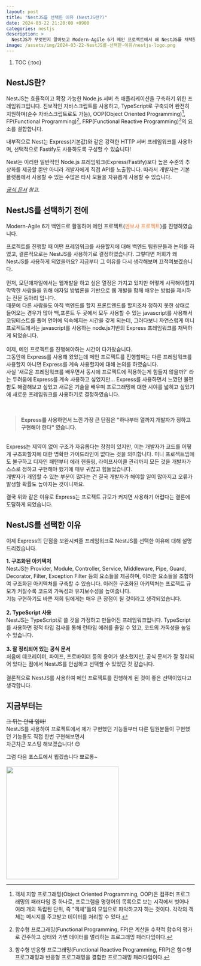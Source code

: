 ```yaml
---
layout: post
title: "NestJS를 선택한 이유 (NestJS란?)"
date: 2024-03-22 21:20:00 +0900
categories: nestjs
description: >
  NestJS가 무엇인지 알아보고 Modern-Agile 6기 메인 프로젝트에서 왜 NestJS를 채택했는지 알아봅시다.
image: /assets/img/2024-03-22-NestJS를-선택한-이유/nestjs-logo.png
---
```


1. TOC
{:toc}

## NestJS란?

NestJS는 효율적이고 확장 가능한 Node.js 서버 측 애플리케이션을 구축하기 위한 프레임워크입니다. 진보적인 자바스크립트를 사용하고, TypeScript로 구축되어 완전히 지원하며(순수 자바스크립트로도 가능), OOP(Object Oriented Programming)[^1], FP(Functional Programming)[^2], FRP(Functional Reactive Programming)[^3]의 요소를 결합합니다.

내부적으로 Nest는 Express(기본값)와 같은 강력한 HTTP 서버 프레임워크를 사용하며, 선택적으로 Fastify도 사용하도록 구성할 수 있습니다!

Nest는 이러한 일반적인 Node.js 프레임워크(Express/Fastify)보다 높은 수준의 추상화를 제공할 뿐만 아니라 개발자에게 직접 API를 노출합니다. 따라서 개발자는 기본 플랫폼에서 사용할 수 있는 수많은 타사 모듈을 자유롭게 사용할 수 있습니다.

<i>[공식 문서](https://docs.nestjs.com/) 참고.</i>
<br>

## NestJS를 선택하기 전에

Modern-Agile 6기 백엔드로 활동하며 메인 프로젝트(<span style="color:#FF772B">멘보샤 프로젝트</span>)를 진행하였습니다.

프로젝트를 진행할 때 어떤 프레임워크를 사용할지에 대해 백엔드 팀원분들과 논의를 하였고, 결론적으로는 NestJS를 사용하기로 결정하였습니다. 그렇다면 저희가 왜 NestJS를 사용하게 되었을까요? 지금부터 그 이유를 다시 생각해보며 끄적여보겠습니다.
<br>
<br>
먼저, 모던애자일에서는 웹개발을 하고 싶은 열정은 가지고 있지만 어떻게 시작해야할지 막막한 사람들을 위해 애자일 방법론을 기반으로 웹 개발을 함께 배우는 방법을 제시하는 전문 동아리 입니다.\
때문에 다른 사람들도 아직 백엔드를 할지 프론트엔드를 할지조차 정하지 못한 상태로 들어오는 경우가 많아 백,프론트 두 곳에서 모두 사용할 수 있는 javascript를 사용해서 코딩테스트를 풀며 언어에 익숙해지는 시간을 갖게 되는데, 그러다보니 자연스럽게 미니 프로젝트에서는 javascript를 사용하는 node.js기반의 Express 프레임워크를 채택하게 되었습니다.
<br>
<br>
이제, 메인 프로젝트를 진행해야하는 시간이 다가왔습니다.\
그동안에 Express를 사용해 왔었는데 메인 프로젝트를 진행할때는 다른 프레임워크를 사용할지 아니면 Express를 계속 사용할지에 대해 논의를 하였습니다.\
사실 '새로운 프레임워크를 배우면서 동시에 프로젝트에 적용하는게 힘들지 않을까?' 라는 두려움에 Express를 계속 사용하고 싶었지만... Express를 사용하면서 느꼈던 불편함도 해결해보고 싶었고 새로운 기술을 배우며 프로그래밍에 대한 시야를 넓히고 싶었기에 새로운 프레임워크를 사용하기로 결정하였습니다.
<br>
<br>
<br>
> <b>Express를 사용하면서 느낀 가장 큰 단점은 "하나부터 열까지 개발자가 정하고 구현해야 한다" 였습니다.</b>

<br>
Express는 제약이 없어 구조가 자유롭다는 장점이 있지만, 이는 개발자가 코드를 어떻게 구조화할지에 대한 명확한 가이드라인이 없다는 것을 의미합니다. 미니 프로젝트임에도 불구하고 디자인 패턴부터 에러 핸들링, 라이프사이클 관리까지 모든 것을 개발자가 스스로 정하고 구현해야 했기에 매우 귀찮고 힘들었습니다.
<br>
개발자가 개입할 수 있는 부분이 많다는 건 결국 개발자가 해야할 일이 많아지고 오류가 발생할 확률도 높아지는 것이니까요.

결국 위와 같은 이유로 Express는 프로젝트 규모가 커지면 사용하기 어렵다는 결론에 도달하게 되었습니다.
<br>

## NestJS를 선택한 이유

이제 Express의 단점을 보완시켜줄 프레임워크로 NestJS를 선택한 이유에 대해 설명드리겠습니다.

<b>1. 구조화된 아키텍처</b>\
NestJS는 Provider, Module, Controller, Service, Middleware, Pipe, Guard, Decorator, Filter, Exception Filter 등의 요소들을 제공하며, 이러한 요소들을 조합하여 구조화된 아키텍처를 구축할 수 있습니다. 이러한 구조화된 아키텍처는 프로젝트 규모가 커질수록 코드의 가독성과 유지보수성을 높여줍니다.\
기능 구현하기도 바쁜 저희 팀에게는 매우 큰 장점이 될 것이라고 생각되었습니다.
<br>
<br>
<b>2. TypeScript 사용</b>\
NestJS는 TypeScript로 쓸 것을 가정하고 만들어진 프레임워크입니다. TypeScript를 사용하면 정적 타입 검사를 통해 런타임 에러를 줄일 수 있고, 코드의 가독성을 높일 수 있습니다.
<br>
<br>
<b>3. 잘 정리되어 있는 공식 문서</b>\
처음에 데코레이터, 파이프, 프로바이더 등의 용어가 생소했지만, 공식 문서가 잘 정리되어 있다는 점에서 NestJS를 안심하고 선택할 수 있었던 것 같습니다.
<br>
<br>
결론적으로 NestJS를 사용하여 메인 프로젝트를 진행하게 된 것이 좋은 선택이었다고 생각합니다.

## 지금부터는
~~그 뒤는 안돼 임마!~~\
NestJS를 사용하여 프로젝트에서 제가 구현했던 기능들부터 다른 팀원분들이 구현했던 기능들도 직접 한번 구현해보면서\
차근차근 포스팅 해보겠습니다! 😊

그럼 다음 포스트에서 뵙겠습니다 뾰로롱~
<br>
<br>
<img src="https://github.com/NicoDora/nicodora.github.io/assets/76510679/9315135e-08d4-48ac-876b-c96c3222f0e9" width="300" height="300">

[^1]: 객체 지향 프로그래밍(Object Oriented Programming, OOP)은 컴퓨터 프로그래밍의 패러다임 중 하나로, 프로그램을 명령어의 목록으로 보는 시각에서 벗어나 여러 개의 독립된 단위, 즉 "객체"들의 모임으로 파악하고자 하는 것이다. 각각의 객체는 메시지를 주고받고 데이터를 처리할 수 있다.
[^2]: 함수형 프로그래밍(Functional Programming, FP)은 계산을 수학적 함수의 평가로 간주하고 상태와 가변 데이터를 멀리하는 프로그래밍 패러다임이다.
[^3]: 함수형 반응형 프로그래밍(Functional Reactive Programming, FRP)은 함수형 프로그래밍과 반응형 프로그래밍을 결합한 프로그래밍 패러다임이다.